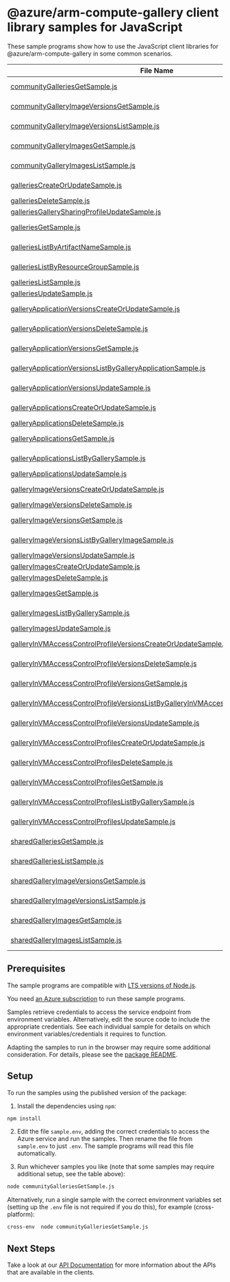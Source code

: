 # @azure/arm-compute-gallery client library samples for JavaScript

These sample programs show how to use the JavaScript client libraries for @azure/arm-compute-gallery in some common scenarios.

| **File Name**                                                                                                                                                               | **Description**                                                                                                                                                                                                                      |
| --------------------------------------------------------------------------------------------------------------------------------------------------------------------------- | ------------------------------------------------------------------------------------------------------------------------------------------------------------------------------------------------------------------------------------ |
| [communityGalleriesGetSample.js][communitygalleriesgetsample]                                                                                                               | get a community gallery by gallery public name. x-ms-original-file: 2024-03-03/communityGalleryExamples/CommunityGallery_Get.json                                                                                                    |
| [communityGalleryImageVersionsGetSample.js][communitygalleryimageversionsgetsample]                                                                                         | get a community gallery image version. x-ms-original-file: 2024-03-03/communityGalleryExamples/CommunityGalleryImageVersion_Get.json                                                                                                 |
| [communityGalleryImageVersionsListSample.js][communitygalleryimageversionslistsample]                                                                                       | list community gallery image versions inside an image. x-ms-original-file: 2024-03-03/communityGalleryExamples/CommunityGalleryImageVersion_List.json                                                                                |
| [communityGalleryImagesGetSample.js][communitygalleryimagesgetsample]                                                                                                       | get a community gallery image. x-ms-original-file: 2024-03-03/communityGalleryExamples/CommunityGalleryImage_Get.json                                                                                                                |
| [communityGalleryImagesListSample.js][communitygalleryimageslistsample]                                                                                                     | list community gallery images inside a gallery. x-ms-original-file: 2024-03-03/communityGalleryExamples/CommunityGalleryImage_List.json                                                                                              |
| [galleriesCreateOrUpdateSample.js][galleriescreateorupdatesample]                                                                                                           | create or update a Shared Image Gallery. x-ms-original-file: 2024-03-03/galleryExamples/CommunityGallery_Create.json                                                                                                                 |
| [galleriesDeleteSample.js][galleriesdeletesample]                                                                                                                           | delete a Shared Image Gallery. x-ms-original-file: 2024-03-03/galleryExamples/Gallery_Delete.json                                                                                                                                    |
| [galleriesGallerySharingProfileUpdateSample.js][galleriesgallerysharingprofileupdatesample]                                                                                 | update sharing profile of a gallery. x-ms-original-file: 2024-03-03/galleryExamples/Gallery_AddToSharingProfile.json                                                                                                                 |
| [galleriesGetSample.js][galleriesgetsample]                                                                                                                                 | retrieves information about a Shared Image Gallery. x-ms-original-file: 2024-03-03/galleryExamples/CommunityGallery_Get.json                                                                                                         |
| [galleriesListByArtifactNameSample.js][gallerieslistbyartifactnamesample]                                                                                                   | list soft-deleted resources of an artifact in the gallery, such as soft-deleted gallery image version of an image. x-ms-original-file: 2024-03-03/galleryExamples/GallerySoftDeletedResource_ListByArtifactName.json                 |
| [galleriesListByResourceGroupSample.js][gallerieslistbyresourcegroupsample]                                                                                                 | list galleries under a resource group. x-ms-original-file: 2024-03-03/galleryExamples/Gallery_ListByResourceGroup.json                                                                                                               |
| [galleriesListSample.js][gallerieslistsample]                                                                                                                               | list galleries under a subscription. x-ms-original-file: 2024-03-03/galleryExamples/Gallery_ListBySubscription.json                                                                                                                  |
| [galleriesUpdateSample.js][galleriesupdatesample]                                                                                                                           | update a Shared Image Gallery. x-ms-original-file: 2024-03-03/galleryExamples/Gallery_Update.json                                                                                                                                    |
| [galleryApplicationVersionsCreateOrUpdateSample.js][galleryapplicationversionscreateorupdatesample]                                                                         | create or update a gallery Application Version. x-ms-original-file: 2024-03-03/galleryExamples/GalleryApplicationVersion_Create.json                                                                                                 |
| [galleryApplicationVersionsDeleteSample.js][galleryapplicationversionsdeletesample]                                                                                         | delete a gallery Application Version. x-ms-original-file: 2024-03-03/galleryExamples/GalleryApplicationVersion_Delete.json                                                                                                           |
| [galleryApplicationVersionsGetSample.js][galleryapplicationversionsgetsample]                                                                                               | retrieves information about a gallery Application Version. x-ms-original-file: 2024-03-03/galleryExamples/GalleryApplicationVersion_Get.json                                                                                         |
| [galleryApplicationVersionsListByGalleryApplicationSample.js][galleryapplicationversionslistbygalleryapplicationsample]                                                     | list gallery Application Versions in a gallery Application Definition. x-ms-original-file: 2024-03-03/galleryExamples/GalleryApplicationVersion_ListByGalleryApplication.json                                                        |
| [galleryApplicationVersionsUpdateSample.js][galleryapplicationversionsupdatesample]                                                                                         | update a gallery Application Version. x-ms-original-file: 2024-03-03/galleryExamples/GalleryApplicationVersion_Update.json                                                                                                           |
| [galleryApplicationsCreateOrUpdateSample.js][galleryapplicationscreateorupdatesample]                                                                                       | create or update a gallery Application Definition. x-ms-original-file: 2024-03-03/galleryExamples/GalleryApplication_Create.json                                                                                                     |
| [galleryApplicationsDeleteSample.js][galleryapplicationsdeletesample]                                                                                                       | delete a gallery Application. x-ms-original-file: 2024-03-03/galleryExamples/GalleryApplication_Delete.json                                                                                                                          |
| [galleryApplicationsGetSample.js][galleryapplicationsgetsample]                                                                                                             | retrieves information about a gallery Application Definition. x-ms-original-file: 2024-03-03/galleryExamples/GalleryApplication_Get.json                                                                                             |
| [galleryApplicationsListByGallerySample.js][galleryapplicationslistbygallerysample]                                                                                         | list gallery Application Definitions in a gallery. x-ms-original-file: 2024-03-03/galleryExamples/GalleryApplication_ListByGallery.json                                                                                              |
| [galleryApplicationsUpdateSample.js][galleryapplicationsupdatesample]                                                                                                       | update a gallery Application Definition. x-ms-original-file: 2024-03-03/galleryExamples/GalleryApplication_Update.json                                                                                                               |
| [galleryImageVersionsCreateOrUpdateSample.js][galleryimageversionscreateorupdatesample]                                                                                     | create or update a gallery image version. x-ms-original-file: 2024-03-03/galleryExamples/GalleryImageVersion_Create.json                                                                                                             |
| [galleryImageVersionsDeleteSample.js][galleryimageversionsdeletesample]                                                                                                     | delete a gallery image version. x-ms-original-file: 2024-03-03/galleryExamples/GalleryImageVersion_Delete.json                                                                                                                       |
| [galleryImageVersionsGetSample.js][galleryimageversionsgetsample]                                                                                                           | retrieves information about a gallery image version. x-ms-original-file: 2024-03-03/galleryExamples/GalleryImageVersion_Get.json                                                                                                     |
| [galleryImageVersionsListByGalleryImageSample.js][galleryimageversionslistbygalleryimagesample]                                                                             | list gallery image versions in a gallery image definition. x-ms-original-file: 2024-03-03/galleryExamples/GalleryImageVersion_ListByGalleryImage.json                                                                                |
| [galleryImageVersionsUpdateSample.js][galleryimageversionsupdatesample]                                                                                                     | update a gallery image version. x-ms-original-file: 2024-03-03/galleryExamples/GalleryImageVersion_Update.json                                                                                                                       |
| [galleryImagesCreateOrUpdateSample.js][galleryimagescreateorupdatesample]                                                                                                   | create or update a gallery image definition. x-ms-original-file: 2024-03-03/galleryExamples/GalleryImage_Create.json                                                                                                                 |
| [galleryImagesDeleteSample.js][galleryimagesdeletesample]                                                                                                                   | delete a gallery image. x-ms-original-file: 2024-03-03/galleryExamples/GalleryImage_Delete.json                                                                                                                                      |
| [galleryImagesGetSample.js][galleryimagesgetsample]                                                                                                                         | retrieves information about a gallery image definition. x-ms-original-file: 2024-03-03/galleryExamples/GalleryImage_Get.json                                                                                                         |
| [galleryImagesListByGallerySample.js][galleryimageslistbygallerysample]                                                                                                     | list gallery image definitions in a gallery. x-ms-original-file: 2024-03-03/galleryExamples/GalleryImage_ListByGallery.json                                                                                                          |
| [galleryImagesUpdateSample.js][galleryimagesupdatesample]                                                                                                                   | update a gallery image definition. x-ms-original-file: 2024-03-03/galleryExamples/GalleryImage_Update.json                                                                                                                           |
| [galleryInVMAccessControlProfileVersionsCreateOrUpdateSample.js][galleryinvmaccesscontrolprofileversionscreateorupdatesample]                                               | create or update a gallery inVMAccessControlProfile version. x-ms-original-file: 2024-03-03/galleryResourceProfileExamples/GalleryInVMAccessControlProfileVersion_Create.json                                                        |
| [galleryInVMAccessControlProfileVersionsDeleteSample.js][galleryinvmaccesscontrolprofileversionsdeletesample]                                                               | delete a gallery inVMAccessControlProfile version. x-ms-original-file: 2024-03-03/galleryResourceProfileExamples/GalleryInVMAccessControlProfileVersion_Delete.json                                                                  |
| [galleryInVMAccessControlProfileVersionsGetSample.js][galleryinvmaccesscontrolprofileversionsgetsample]                                                                     | retrieves information about a gallery inVMAccessControlProfile version. x-ms-original-file: 2024-03-03/galleryResourceProfileExamples/GalleryInVMAccessControlProfileVersion_Get.json                                                |
| [galleryInVMAccessControlProfileVersionsListByGalleryInVMAccessControlProfileSample.js][galleryinvmaccesscontrolprofileversionslistbygalleryinvmaccesscontrolprofilesample] | list gallery inVMAccessControlProfile versions in a gallery inVMAccessControlProfile x-ms-original-file: 2024-03-03/galleryResourceProfileExamples/GalleryInVMAccessControlProfileVersion_ListByGalleryInVMAccessControlProfile.json |
| [galleryInVMAccessControlProfileVersionsUpdateSample.js][galleryinvmaccesscontrolprofileversionsupdatesample]                                                               | update a gallery inVMAccessControlProfile version. x-ms-original-file: 2024-03-03/galleryResourceProfileExamples/GalleryInVMAccessControlProfileVersion_Update.json                                                                  |
| [galleryInVMAccessControlProfilesCreateOrUpdateSample.js][galleryinvmaccesscontrolprofilescreateorupdatesample]                                                             | create or update a gallery inVMAccessControlProfile. x-ms-original-file: 2024-03-03/galleryResourceProfileExamples/GalleryInVMAccessControlProfile_Create.json                                                                       |
| [galleryInVMAccessControlProfilesDeleteSample.js][galleryinvmaccesscontrolprofilesdeletesample]                                                                             | delete a gallery inVMAccessControlProfile. x-ms-original-file: 2024-03-03/galleryResourceProfileExamples/GalleryInVMAccessControlProfile_Delete.json                                                                                 |
| [galleryInVMAccessControlProfilesGetSample.js][galleryinvmaccesscontrolprofilesgetsample]                                                                                   | retrieves information about a gallery inVMAccessControlProfile. x-ms-original-file: 2024-03-03/galleryResourceProfileExamples/GalleryInVMAccessControlProfile_Get.json                                                               |
| [galleryInVMAccessControlProfilesListByGallerySample.js][galleryinvmaccesscontrolprofileslistbygallerysample]                                                               | list gallery inVMAccessControlProfiles in a gallery. x-ms-original-file: 2024-03-03/galleryResourceProfileExamples/GalleryInVMAccessControlProfile_ListByGallery.json                                                                |
| [galleryInVMAccessControlProfilesUpdateSample.js][galleryinvmaccesscontrolprofilesupdatesample]                                                                             | update a gallery inVMAccessControlProfile. x-ms-original-file: 2024-03-03/galleryResourceProfileExamples/GalleryInVMAccessControlProfile_Update.json                                                                                 |
| [sharedGalleriesGetSample.js][sharedgalleriesgetsample]                                                                                                                     | get a shared gallery by subscription id or tenant id. x-ms-original-file: 2024-03-03/sharedGalleryExamples/SharedGallery_Get.json                                                                                                    |
| [sharedGalleriesListSample.js][sharedgallerieslistsample]                                                                                                                   | list shared galleries by subscription id or tenant id. x-ms-original-file: 2024-03-03/sharedGalleryExamples/SharedGallery_List.json                                                                                                  |
| [sharedGalleryImageVersionsGetSample.js][sharedgalleryimageversionsgetsample]                                                                                               | get a shared gallery image version by subscription id or tenant id. x-ms-original-file: 2024-03-03/sharedGalleryExamples/SharedGalleryImageVersion_Get.json                                                                          |
| [sharedGalleryImageVersionsListSample.js][sharedgalleryimageversionslistsample]                                                                                             | list shared gallery image versions by subscription id or tenant id. x-ms-original-file: 2024-03-03/sharedGalleryExamples/SharedGalleryImageVersions_List.json                                                                        |
| [sharedGalleryImagesGetSample.js][sharedgalleryimagesgetsample]                                                                                                             | get a shared gallery image by subscription id or tenant id. x-ms-original-file: 2024-03-03/sharedGalleryExamples/SharedGalleryImage_Get.json                                                                                         |
| [sharedGalleryImagesListSample.js][sharedgalleryimageslistsample]                                                                                                           | list shared gallery images by subscription id or tenant id. x-ms-original-file: 2024-03-03/sharedGalleryExamples/SharedGalleryImages_List.json                                                                                       |

## Prerequisites

The sample programs are compatible with [LTS versions of Node.js](https://github.com/nodejs/release#release-schedule).

You need [an Azure subscription][freesub] to run these sample programs.

Samples retrieve credentials to access the service endpoint from environment variables. Alternatively, edit the source code to include the appropriate credentials. See each individual sample for details on which environment variables/credentials it requires to function.

Adapting the samples to run in the browser may require some additional consideration. For details, please see the [package README][package].

## Setup

To run the samples using the published version of the package:

1. Install the dependencies using `npm`:

```bash
npm install
```

2. Edit the file `sample.env`, adding the correct credentials to access the Azure service and run the samples. Then rename the file from `sample.env` to just `.env`. The sample programs will read this file automatically.

3. Run whichever samples you like (note that some samples may require additional setup, see the table above):

```bash
node communityGalleriesGetSample.js
```

Alternatively, run a single sample with the correct environment variables set (setting up the `.env` file is not required if you do this), for example (cross-platform):

```bash
cross-env  node communityGalleriesGetSample.js
```

## Next Steps

Take a look at our [API Documentation][apiref] for more information about the APIs that are available in the clients.

[communitygalleriesgetsample]: https://github.com/Azure/azure-sdk-for-js/blob/main/sdk/compute/arm-compute-gallery/samples/v1/javascript/communityGalleriesGetSample.js
[communitygalleryimageversionsgetsample]: https://github.com/Azure/azure-sdk-for-js/blob/main/sdk/compute/arm-compute-gallery/samples/v1/javascript/communityGalleryImageVersionsGetSample.js
[communitygalleryimageversionslistsample]: https://github.com/Azure/azure-sdk-for-js/blob/main/sdk/compute/arm-compute-gallery/samples/v1/javascript/communityGalleryImageVersionsListSample.js
[communitygalleryimagesgetsample]: https://github.com/Azure/azure-sdk-for-js/blob/main/sdk/compute/arm-compute-gallery/samples/v1/javascript/communityGalleryImagesGetSample.js
[communitygalleryimageslistsample]: https://github.com/Azure/azure-sdk-for-js/blob/main/sdk/compute/arm-compute-gallery/samples/v1/javascript/communityGalleryImagesListSample.js
[galleriescreateorupdatesample]: https://github.com/Azure/azure-sdk-for-js/blob/main/sdk/compute/arm-compute-gallery/samples/v1/javascript/galleriesCreateOrUpdateSample.js
[galleriesdeletesample]: https://github.com/Azure/azure-sdk-for-js/blob/main/sdk/compute/arm-compute-gallery/samples/v1/javascript/galleriesDeleteSample.js
[galleriesgallerysharingprofileupdatesample]: https://github.com/Azure/azure-sdk-for-js/blob/main/sdk/compute/arm-compute-gallery/samples/v1/javascript/galleriesGallerySharingProfileUpdateSample.js
[galleriesgetsample]: https://github.com/Azure/azure-sdk-for-js/blob/main/sdk/compute/arm-compute-gallery/samples/v1/javascript/galleriesGetSample.js
[gallerieslistbyartifactnamesample]: https://github.com/Azure/azure-sdk-for-js/blob/main/sdk/compute/arm-compute-gallery/samples/v1/javascript/galleriesListByArtifactNameSample.js
[gallerieslistbyresourcegroupsample]: https://github.com/Azure/azure-sdk-for-js/blob/main/sdk/compute/arm-compute-gallery/samples/v1/javascript/galleriesListByResourceGroupSample.js
[gallerieslistsample]: https://github.com/Azure/azure-sdk-for-js/blob/main/sdk/compute/arm-compute-gallery/samples/v1/javascript/galleriesListSample.js
[galleriesupdatesample]: https://github.com/Azure/azure-sdk-for-js/blob/main/sdk/compute/arm-compute-gallery/samples/v1/javascript/galleriesUpdateSample.js
[galleryapplicationversionscreateorupdatesample]: https://github.com/Azure/azure-sdk-for-js/blob/main/sdk/compute/arm-compute-gallery/samples/v1/javascript/galleryApplicationVersionsCreateOrUpdateSample.js
[galleryapplicationversionsdeletesample]: https://github.com/Azure/azure-sdk-for-js/blob/main/sdk/compute/arm-compute-gallery/samples/v1/javascript/galleryApplicationVersionsDeleteSample.js
[galleryapplicationversionsgetsample]: https://github.com/Azure/azure-sdk-for-js/blob/main/sdk/compute/arm-compute-gallery/samples/v1/javascript/galleryApplicationVersionsGetSample.js
[galleryapplicationversionslistbygalleryapplicationsample]: https://github.com/Azure/azure-sdk-for-js/blob/main/sdk/compute/arm-compute-gallery/samples/v1/javascript/galleryApplicationVersionsListByGalleryApplicationSample.js
[galleryapplicationversionsupdatesample]: https://github.com/Azure/azure-sdk-for-js/blob/main/sdk/compute/arm-compute-gallery/samples/v1/javascript/galleryApplicationVersionsUpdateSample.js
[galleryapplicationscreateorupdatesample]: https://github.com/Azure/azure-sdk-for-js/blob/main/sdk/compute/arm-compute-gallery/samples/v1/javascript/galleryApplicationsCreateOrUpdateSample.js
[galleryapplicationsdeletesample]: https://github.com/Azure/azure-sdk-for-js/blob/main/sdk/compute/arm-compute-gallery/samples/v1/javascript/galleryApplicationsDeleteSample.js
[galleryapplicationsgetsample]: https://github.com/Azure/azure-sdk-for-js/blob/main/sdk/compute/arm-compute-gallery/samples/v1/javascript/galleryApplicationsGetSample.js
[galleryapplicationslistbygallerysample]: https://github.com/Azure/azure-sdk-for-js/blob/main/sdk/compute/arm-compute-gallery/samples/v1/javascript/galleryApplicationsListByGallerySample.js
[galleryapplicationsupdatesample]: https://github.com/Azure/azure-sdk-for-js/blob/main/sdk/compute/arm-compute-gallery/samples/v1/javascript/galleryApplicationsUpdateSample.js
[galleryimageversionscreateorupdatesample]: https://github.com/Azure/azure-sdk-for-js/blob/main/sdk/compute/arm-compute-gallery/samples/v1/javascript/galleryImageVersionsCreateOrUpdateSample.js
[galleryimageversionsdeletesample]: https://github.com/Azure/azure-sdk-for-js/blob/main/sdk/compute/arm-compute-gallery/samples/v1/javascript/galleryImageVersionsDeleteSample.js
[galleryimageversionsgetsample]: https://github.com/Azure/azure-sdk-for-js/blob/main/sdk/compute/arm-compute-gallery/samples/v1/javascript/galleryImageVersionsGetSample.js
[galleryimageversionslistbygalleryimagesample]: https://github.com/Azure/azure-sdk-for-js/blob/main/sdk/compute/arm-compute-gallery/samples/v1/javascript/galleryImageVersionsListByGalleryImageSample.js
[galleryimageversionsupdatesample]: https://github.com/Azure/azure-sdk-for-js/blob/main/sdk/compute/arm-compute-gallery/samples/v1/javascript/galleryImageVersionsUpdateSample.js
[galleryimagescreateorupdatesample]: https://github.com/Azure/azure-sdk-for-js/blob/main/sdk/compute/arm-compute-gallery/samples/v1/javascript/galleryImagesCreateOrUpdateSample.js
[galleryimagesdeletesample]: https://github.com/Azure/azure-sdk-for-js/blob/main/sdk/compute/arm-compute-gallery/samples/v1/javascript/galleryImagesDeleteSample.js
[galleryimagesgetsample]: https://github.com/Azure/azure-sdk-for-js/blob/main/sdk/compute/arm-compute-gallery/samples/v1/javascript/galleryImagesGetSample.js
[galleryimageslistbygallerysample]: https://github.com/Azure/azure-sdk-for-js/blob/main/sdk/compute/arm-compute-gallery/samples/v1/javascript/galleryImagesListByGallerySample.js
[galleryimagesupdatesample]: https://github.com/Azure/azure-sdk-for-js/blob/main/sdk/compute/arm-compute-gallery/samples/v1/javascript/galleryImagesUpdateSample.js
[galleryinvmaccesscontrolprofileversionscreateorupdatesample]: https://github.com/Azure/azure-sdk-for-js/blob/main/sdk/compute/arm-compute-gallery/samples/v1/javascript/galleryInVMAccessControlProfileVersionsCreateOrUpdateSample.js
[galleryinvmaccesscontrolprofileversionsdeletesample]: https://github.com/Azure/azure-sdk-for-js/blob/main/sdk/compute/arm-compute-gallery/samples/v1/javascript/galleryInVMAccessControlProfileVersionsDeleteSample.js
[galleryinvmaccesscontrolprofileversionsgetsample]: https://github.com/Azure/azure-sdk-for-js/blob/main/sdk/compute/arm-compute-gallery/samples/v1/javascript/galleryInVMAccessControlProfileVersionsGetSample.js
[galleryinvmaccesscontrolprofileversionslistbygalleryinvmaccesscontrolprofilesample]: https://github.com/Azure/azure-sdk-for-js/blob/main/sdk/compute/arm-compute-gallery/samples/v1/javascript/galleryInVMAccessControlProfileVersionsListByGalleryInVMAccessControlProfileSample.js
[galleryinvmaccesscontrolprofileversionsupdatesample]: https://github.com/Azure/azure-sdk-for-js/blob/main/sdk/compute/arm-compute-gallery/samples/v1/javascript/galleryInVMAccessControlProfileVersionsUpdateSample.js
[galleryinvmaccesscontrolprofilescreateorupdatesample]: https://github.com/Azure/azure-sdk-for-js/blob/main/sdk/compute/arm-compute-gallery/samples/v1/javascript/galleryInVMAccessControlProfilesCreateOrUpdateSample.js
[galleryinvmaccesscontrolprofilesdeletesample]: https://github.com/Azure/azure-sdk-for-js/blob/main/sdk/compute/arm-compute-gallery/samples/v1/javascript/galleryInVMAccessControlProfilesDeleteSample.js
[galleryinvmaccesscontrolprofilesgetsample]: https://github.com/Azure/azure-sdk-for-js/blob/main/sdk/compute/arm-compute-gallery/samples/v1/javascript/galleryInVMAccessControlProfilesGetSample.js
[galleryinvmaccesscontrolprofileslistbygallerysample]: https://github.com/Azure/azure-sdk-for-js/blob/main/sdk/compute/arm-compute-gallery/samples/v1/javascript/galleryInVMAccessControlProfilesListByGallerySample.js
[galleryinvmaccesscontrolprofilesupdatesample]: https://github.com/Azure/azure-sdk-for-js/blob/main/sdk/compute/arm-compute-gallery/samples/v1/javascript/galleryInVMAccessControlProfilesUpdateSample.js
[sharedgalleriesgetsample]: https://github.com/Azure/azure-sdk-for-js/blob/main/sdk/compute/arm-compute-gallery/samples/v1/javascript/sharedGalleriesGetSample.js
[sharedgallerieslistsample]: https://github.com/Azure/azure-sdk-for-js/blob/main/sdk/compute/arm-compute-gallery/samples/v1/javascript/sharedGalleriesListSample.js
[sharedgalleryimageversionsgetsample]: https://github.com/Azure/azure-sdk-for-js/blob/main/sdk/compute/arm-compute-gallery/samples/v1/javascript/sharedGalleryImageVersionsGetSample.js
[sharedgalleryimageversionslistsample]: https://github.com/Azure/azure-sdk-for-js/blob/main/sdk/compute/arm-compute-gallery/samples/v1/javascript/sharedGalleryImageVersionsListSample.js
[sharedgalleryimagesgetsample]: https://github.com/Azure/azure-sdk-for-js/blob/main/sdk/compute/arm-compute-gallery/samples/v1/javascript/sharedGalleryImagesGetSample.js
[sharedgalleryimageslistsample]: https://github.com/Azure/azure-sdk-for-js/blob/main/sdk/compute/arm-compute-gallery/samples/v1/javascript/sharedGalleryImagesListSample.js
[apiref]: https://learn.microsoft.com/javascript/api/@azure/arm-compute-gallery?view=azure-node-preview
[freesub]: https://azure.microsoft.com/free/
[package]: https://github.com/Azure/azure-sdk-for-js/tree/main/sdk/compute/arm-compute-gallery/README.md
